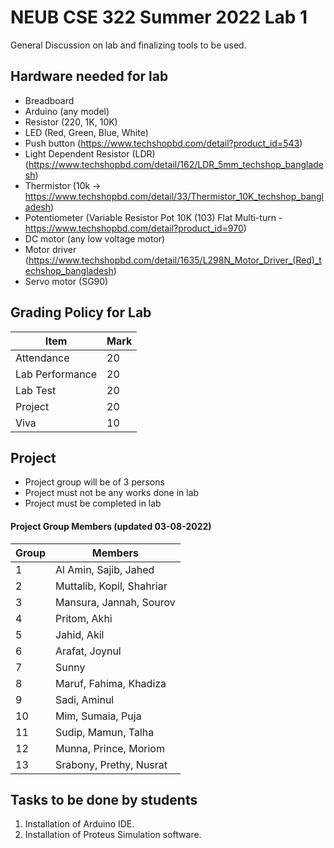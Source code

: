 # NEUB CSE 322 Summer 2022 Lab 1

General Discussion on lab and finalizing tools to be used.

## Hardware needed for lab
* Breadboard
* Arduino (any model)
* Resistor (220, 1K, 10K)
* LED (Red, Green, Blue, White)
* Push button (https://www.techshopbd.com/detail?product_id=543)
* Light Dependent Resistor (LDR) (https://www.techshopbd.com/detail/162/LDR_5mm_techshop_bangladesh)
* Thermistor (10k -> https://www.techshopbd.com/detail/33/Thermistor_10K_techshop_bangladesh)
* Potentiometer (Variable Resistor Pot 10K (103) Flat Multi-turn - https://www.techshopbd.com/detail?product_id=970)
* DC motor (any low voltage motor)
* Motor driver (https://www.techshopbd.com/detail/1635/L298N_Motor_Driver_(Red)_techshop_bangladesh)
* Servo motor (SG90)

## Grading Policy for Lab
|Item       |Mark   |
|-----------|-------|
|Attendance | 20    |
|Lab Performance | 20    |
|Lab Test | 20    |
|Project | 20    |
|Viva | 10    |


## Project
* Project group will be of 3 persons
* Project must not be any works done in lab
* Project must be completed in lab

#### Project Group Members (updated 03-08-2022)
|Group | Members|
|---------|--------|
|1|Al Amin, Sajib, Jahed|
|2|Muttalib, Kopil, Shahriar|
|3|Mansura, Jannah, Sourov|
|4|Pritom, Akhi|
|5|Jahid, Akil|
|6|Arafat, Joynul|
|7|Sunny|
|8|Maruf, Fahima, Khadiza|
|9|Sadi, Aminul|
|10|Mim, Sumaia, Puja|
|11|Sudip, Mamun, Talha|
|12|Munna, Prince, Moriom|
|13|Srabony, Prethy, Nusrat|


## Tasks to be done by students
1. Installation of Arduino IDE.
2. Installation of Proteus Simulation software.
